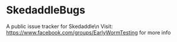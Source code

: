 # SkedaddleBugs
A public issue tracker for Skedaddle\n
Visit: https://www.facebook.com/groups/EarlyWormTesting for more info
